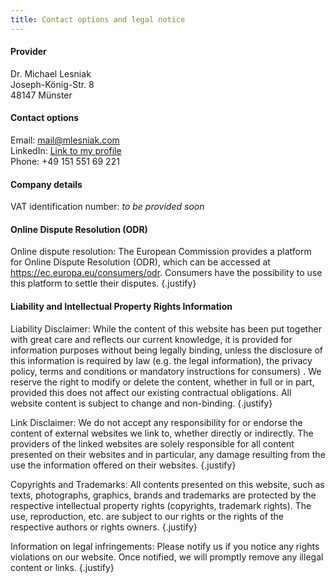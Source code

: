 ```yaml
---
title: Contact options and legal notice
---
```


#### Provider

Dr. Michael Lesniak<br>
Joseph-König-Str. 8<br>
48147 Münster<br>

#### Contact options

Email: [mail@mlesniak.com](mailto:mail@mlesniak.com)  <br/>
LinkedIn: [Link to my profile](https://www.linkedin.com/in/dr-michael-lesniak-1577a315/) <br/>
Phone: +49 151 551 69 221<br/>

#### Company details

VAT identification number: _to be provided soon_

#### Online Dispute Resolution (ODR)

Online dispute resolution: The European Commission provides a platform for Online Dispute Resolution (ODR), which can be accessed at https://ec.europa.eu/consumers/odr. Consumers have the possibility to use this platform to settle their disputes.
{.justify}

#### Liability and Intellectual Property Rights Information

Liability Disclaimer: While the content of this website has been put together with great care and reflects our current knowledge, it is provided for information purposes without being legally binding, unless the disclosure of this information is required by law (e.g. the legal information), the privacy policy, terms and conditions or mandatory instructions for consumers) . We reserve the right to modify or delete the content, whether in full or in part, provided this does not affect our existing contractual obligations. All website content is subject to change and non-binding.
{.justify}


Link Disclaimer: We do not accept any responsibility for or endorse the content of external websites we link to, whether directly or indirectly. The providers of the linked websites are solely responsible for all content presented on their websites and in particular, any damage resulting from the use the information offered on their websites.
{.justify}

Copyrights and Trademarks: All contents presented on this website, such as texts, photographs, graphics, brands and trademarks are protected by the respective intellectual property rights (copyrights, trademark rights). The use, reproduction, etc. are subject to our rights or the rights of the respective authors or rights owners.
{.justify}

Information on legal infringements: Please notify us if you notice any rights violations on our website. Once notified, we will promptly remove any illegal content or links.
{.justify}
